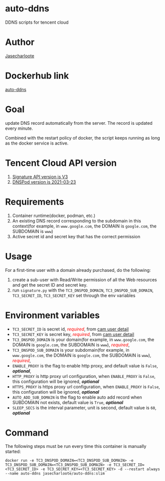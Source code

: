 # auto-ddns

DDNS scripts for tencent cloud

# Author

[Jasecharloote](https://github.com/Jasecharloote)

# Dockerhub link

[auto-ddns](https://hub.docker.com/r/jasecharloote/auto-ddns)

# Goal

update DNS record automatically from the server. The record is updated every minute.

Combined with the restart policy of docker, the script keeps running as long as the docker service is active.

# Tencent Cloud API version
1. [Signature API version is V3](https://cloud.tencent.com/document/product/639/41437)
2. [DNSPod version is 2021-03-23](https://cloud.tencent.com/document/product/1427/56193)

# Requirements

1. Container runtime(docker, podman, etc.)
2. An existing DNS record corresponding to the subdomain in this context(for example, in `www.google.com`, the DOMAIN is `google.com`, the SUBDOMAIN is `www`)
3. Active secret id and secret key that has the correct permission

# Usage

For a first-time user with a domain already purchased, do the following:

1. create a sub-user with Read/Write permission of all the Web resources and get the secret ID and secret key.
2. run `signature.py` with the `TC3_DNSPOD_DOMAIN`, `TC3_DNSPOD_SUB_DOMAIN`, `TC3_SECRET_ID`, `TC3_SECRET_KEY` set through the env variables

# Environment variables
- `TC3_SECRET_ID` is secret id, <span style="color:red">*required*</span>, from [cam user detail](https://console.cloud.tencent.com/cam)
- `TC3_SECRET_KEY` is secret key, <span style="color:red">*required*</span>, from [cam user detail](https://console.cloud.tencent.com/cam)
- `TC3_DNSPOD_DOMAIN` is your domain(for example, in `www.google.com`, the DOMAIN is `google.com`, the SUBDOMAIN is `www`), <span style="color:red">*required*</span>, 
- `TC3_DNSPOD_SUB_DOMAIN` is your subdomain(for example, in `www.google.com`, the DOMAIN is `google.com`, the SUBDOMAIN is `www`), <span style="color:red">*required*</span>, 
- `ENABLE_PROXY` is the flag to enable http proxy, and default value is `False`, ***optional***, 
- `HTTP_PROXY` is http proxy url configuration, when `ENABLE_PROXY` is `False`, this configuration will be ignored, ***optional***
- `HTTPS_PROXY` is https proxy url configuration, when `ENABLE_PROXY` is `False`, this configuration will be ignored, ***optional***
- `AUTO_ADD_SUB_DOMAIN` is the flag to enable auto add record when SUBDOMAIN not exists, default value is `True`, ***optional***
- `SLEEP_SECS` is the interval parameter, unit is second, default value is `60`, ***optional***

# Command
The following steps must be run every time this container is manually started:

`docker run -e TC3_DNSPOD_DOMAIN=<TC3_DNSPOD_SUB_DOMAIN> -e TC3_DNSPOD_SUB_DOMAIN=<TC3_DNSPOD_SUB_DOMAIN> -e TC3_SECRET_ID=<TC3_SECRET_ID> -e TC3_SECRET_KEY=<TC3_SECRET_KEY> -d --restart always --name auto-ddns jasecharloote/auto-ddns:slim`
